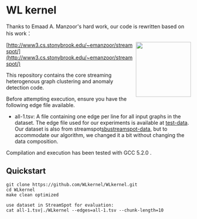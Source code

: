 # WL kernel
Thanks to Emaad A. Manzoor's hard work, our code is rewritten based on his work：

<img src="http://www3.cs.stonybrook.edu/~emanzoor/streamspot/img/streamspot-logo.jpg" height="150" align="right"/>

[http://www3.cs.stonybrook.edu/~emanzoor/streamspot/](http://www3.cs.stonybrook.edu/~emanzoor/streamspot/)

This repository contains the core streaming heterogenous graph clustering
and anomaly detection code.

Before attempting execution, ensure you have the following edge file available.

   * all-1.tsv: A file containing one edge per line for all input graphs in the dataset. The edge file used for our experiments is available at [test-data][1]. Our dataset is also from streamspot[sbustreamspot-data][2], but to accommodate our algorithm, we changed it a bit without changing the data composition.


Compilation and execution has been tested with GCC 5.2.0 .

## Quickstart

```
git clone https://github.com/WLkernel/WLkernel.git
cd WLkernel
make clean optimized

use dataset in StreamSpot for evaluation:
cat all-1.tsv|./WLkernel --edges=all-1.tsv --chunk-length=10
```

[1]: https://github.com/sbustreamspot/sbustreamspot-data
[2]: https://github.com/sbustreamspot/sbustreamspot-data
